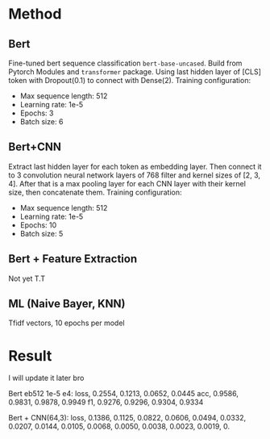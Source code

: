 # Method
## Bert
Fine-tuned bert sequence classification `bert-base-uncased`. Build from Pytorch Modules and `transformer` package. Using last hidden layer of [CLS] token with Dropout(0.1) to connect with Dense(2). Training configuration:
* Max sequence length: 512
* Learning rate: 1e-5
* Epochs: 3
* Batch size: 6

## Bert+CNN
Extract last hidden layer for each token as embedding layer. Then connect it to 3 convolution neural network layers of 768 filter and kernel sizes of [2, 3, 4].  After that is a max pooling layer for each CNN layer with their kernel size, then concatenate them. Training configuration:
* Max sequence length: 512
* Learning rate: 1e-5
* Epochs: 10
* Batch size: 5

## Bert + Feature Extraction
Not yet T.T

## ML (Naive Bayer, KNN)
Tfidf vectors, 10 epochs per model

# Result
I will update it later bro

Bert eb512 1e-5 e4:
loss, 0.2554, 0.1213, 0.0652, 0.0445
acc, 0.9586, 0.9831, 0.9878, 0.9949
f1, 0.9276, 0.9296, 0.9304, 0.9334



Bert + CNN(64,3):
loss, 0.1386, 0.1125, 0.0822, 0.0606, 0.0494, 0.0332, 0.0207, 0.0144, 0.0105, 0.0068, 0.0050, 0.0038, 0.0023, 0.0019, 0.
